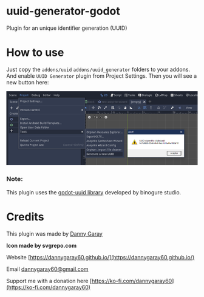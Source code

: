 # uuid-generator-godot
Plugin for an unique identifier generation (UUID)

# How to use
Just copy the `addons/uuid` `addons/uuid_generator` folders to your addons. And enable `UUID Generator` plugin from Project Settings.
Then you will see a new button here:

![](https://raw.githubusercontent.com/dannygaray60/uuid-generator-godot/main/how_to_use.png)

### Note:
This plugin uses the [godot-uuid library](https://github.com/binogure-studio/godot-uuid) developed by binogure studio.

# Credits

This plugin was made by [Danny Garay](https://twitter.com/dannygaray60)

**Icon made by svgrepo.com**

Website
[https://dannygaray60.github.io/](https://dannygaray60.github.io/)

Email
[dannygaray60@gmail.com](mailto:dannygaray60@gmail.com)

Support me with a donation here
[https://ko-fi.com/dannygaray60](https://ko-fi.com/dannygaray60)
